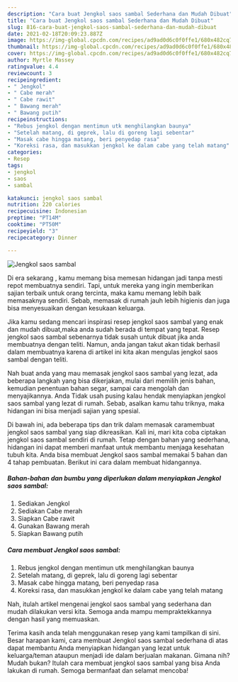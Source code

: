 ```yaml
---
description: "Cara buat Jengkol saos sambal Sederhana dan Mudah Dibuat"
title: "Cara buat Jengkol saos sambal Sederhana dan Mudah Dibuat"
slug: 816-cara-buat-jengkol-saos-sambal-sederhana-dan-mudah-dibuat
date: 2021-02-18T20:09:23.887Z
image: https://img-global.cpcdn.com/recipes/ad9ad0d6c0f0ffe1/680x482cq70/jengkol-saos-sambal-foto-resep-utama.jpg
thumbnail: https://img-global.cpcdn.com/recipes/ad9ad0d6c0f0ffe1/680x482cq70/jengkol-saos-sambal-foto-resep-utama.jpg
cover: https://img-global.cpcdn.com/recipes/ad9ad0d6c0f0ffe1/680x482cq70/jengkol-saos-sambal-foto-resep-utama.jpg
author: Myrtle Massey
ratingvalue: 4.4
reviewcount: 3
recipeingredient:
- " Jengkol"
- " Cabe merah"
- " Cabe rawit"
- " Bawang merah"
- " Bawang putih"
recipeinstructions:
- "Rebus jengkol dengan mentimun utk menghilangkan baunya"
- "Setelah matang, di geprek, lalu di goreng lagi sebentar"
- "Masak cabe hingga matang, beri penyedap rasa"
- "Koreksi rasa, dan masukkan jengkol ke dalam cabe yang telah matang"
categories:
- Resep
tags:
- jengkol
- saos
- sambal

katakunci: jengkol saos sambal 
nutrition: 220 calories
recipecuisine: Indonesian
preptime: "PT14M"
cooktime: "PT50M"
recipeyield: "3"
recipecategory: Dinner

---
```



![Jengkol saos sambal](https://img-global.cpcdn.com/recipes/ad9ad0d6c0f0ffe1/680x482cq70/jengkol-saos-sambal-foto-resep-utama.jpg)

Di era  sekarang , kamu memang bisa memesan hidangan jadi tanpa mesti repot membuatnya sendiri. Tapi, untuk mereka yang ingin memberikan sajian terbaik untuk orang tercinta, maka kamu memang lebih baik memasaknya sendiri. Sebab, memasak di rumah jauh lebih higienis dan juga bisa menyesuaikan dengan kesukaan keluarga.

Jika kamu sedang mencari inspirasi resep jengkol saos sambal yang enak dan mudah dibuat,maka anda sudah berada di tempat yang tepat. Resep jengkol saos sambal  sebenarnya tidak susah untuk dibuat jika anda membuatnya dengan teliti. Namun, anda jangan takut akan tidak berhasil dalam membuatnya 
karena di artikel ini kita akan mengulas jengkol saos sambal dengan teliti.  



Nah buat anda yang mau memasak jengkol saos sambal yang lezat, ada beberapa langkah yang bisa dikerjakan, mulai dari memilih jenis bahan, kemudian penentuan bahan segar, sampai cara mengolah dan menyajikannya. Anda Tidak usah pusing kalau hendak menyiapkan jengkol saos sambal yang lezat di rumah. Sebab, asalkan kamu  tahu triknya, maka hidangan ini bisa menjadi sajian yang spesial.

Di bawah ini, ada beberapa tips dan trik dalam memasak caramembuat jengkol saos sambal yang siap dikreasikan. Kali ini, mari kita coba ciptakan jengkol saos sambal sendiri di rumah. Tetap dengan bahan yang sederhana, hidangan ini dapat memberi manfaat untuk membantu menjaga kesehatan tubuh kita. Anda bisa membuat Jengkol saos sambal memakai 5 bahan dan 4 tahap pembuatan. Berikut ini cara dalam membuat hidangannya.

<!--inarticleads1-->

##### Bahan-bahan dan bumbu yang diperlukan dalam menyiapkan Jengkol saos sambal:

1. Sediakan  Jengkol
1. Sediakan  Cabe merah
1. Siapkan  Cabe rawit
1. Gunakan  Bawang merah
1. Siapkan  Bawang putih




<!--inarticleads2-->

##### Cara membuat Jengkol saos sambal:

1. Rebus jengkol dengan mentimun utk menghilangkan baunya
1. Setelah matang, di geprek, lalu di goreng lagi sebentar
1. Masak cabe hingga matang, beri penyedap rasa
1. Koreksi rasa, dan masukkan jengkol ke dalam cabe yang telah matang




Nah, itulah artikel mengenai  jengkol saos sambal  yang sederhana dan mudah dilakukan versi kita. Semoga anda mampu mempraktekkannya dengan hasil yang memuaskan. 

Terima kasih anda telah menggunakan resep yang kami tampilkan di sini. Besar harapan kami, cara membuat  Jengkol saos sambal sederhana di atas dapat membantu Anda menyiapkan hidangan yang lezat untuk keluarga/teman ataupun menjadi ide dalam berjualan makanan. Gimana nih? Mudah bukan? Itulah cara membuat jengkol saos sambal yang bisa Anda lakukan di rumah. Semoga bermanfaat dan selamat mencoba!


